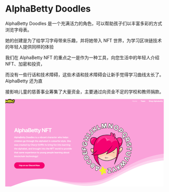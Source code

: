 # AlphaBetty Doodles

AlphaBetty Doodles 是一个充满活力的角色，可以帮助孩子们以丰富多彩的方式浏览字母表。

她的创建是为了给学习字母带来乐趣，并将她带入 NFT 世界，为学习区块链技术的年轻人提供同样的体验

我们在 AlphaBetty NFT 的重点之一是作为一种工具，向您生活中的年轻人介绍 NFT、加密和投资，

而没有一些行话和技术障碍，这些术语和技术障碍会让新手觉得学习曲线太长了。AlphaBetty 还为直

接影响儿童的慈善事业筹集了大量资金，主要通过向资金不足的学校和教师捐款。

![NFT](787878.PNG)
